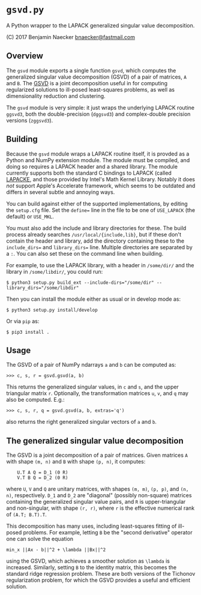 # `gsvd.py`

A Python wrapper to the LAPACK generalized singular value decomposition.

(C) 2017 Benjamin Naecker bnaecker@fastmail.com

## Overview

The `gsvd` module exports a single function `gsvd`, which computes the
generalized singular value decomposition (GSVD) of a pair of matrices,
`A` and `B`. The [GSVD](https://en.wikipedia.org/wiki/Generalized_singular_value_decomposition)
is a joint decomposition useful in for computing regularized solutions
to ill-posed least-squares problems, as well as dimensionality reduction
and clustering.

The `gsvd` module is very simple: it just wraps the underlying LAPACK
routine `ggsvd3`, both the double-precision (`dggsvd3`) and complex-double
precision versions (`zggsvd3`).

## Building

Because the `gsvd` module wraps a LAPACK routine itself, it is provded
as a Python and NumPy extension module. The module must be compiled,
and doing so requires a LAPACK header and a shared library. The module
currently supports both the standard C bindings to LAPACK (called 
[LAPACKE](http://www.netlib.org/lapack/lapacke.html),
and those provided by Intel's Math Kernel Library. Notably it does *not*
support Apple's Accelerate framework, which seems to be outdated and
differs in several subtle and annoying ways.

You can build against either of the supported implementations, by editing 
the `setup.cfg` file. Set the `define=` line in the file to be one of 
`USE_LAPACK` (the default) or `USE_MKL`.

You must also add the include and library directories for these. The
build process already searches `/usr/local/{include,lib}`, but if these
don't contain the header and library, add the directory containing these
to the `include_dirs=` and `library_dirs=` line. Multiple directories are
separated by a `:`. You can also set these on the command line when building.

For example, to use the LAPACK library, with a header in `/some/dir/`
and the library in `/some/libdir/`, you could run:

	$ python3 setup.py build_ext --include-dirs="/some/dir" --library_dirs="/some/libdir"

Then you can install the module either as usual or in develop mode as:

 	$ python3 setup.py install/develop

Or via `pip` as:

	$ pip3 install .

## Usage

The GSVD of a pair of NumPy ndarrays `a` and `b` can be computed as:

	>>> c, s, r = gsvd.gsvd(a, b)

This returns the generalized singular values, in `c` and `s`, and the
upper triangular matrix `r`. Optionally, the transformation matrices
`u`, `v`, and `q` may also be computed. E.g.:

	>>> c, s, r, q = gsvd.gsvd(a, b, extras='q')

also returns the right generalized singular vectors of `a` and `b`.

## The generalized singular value decomposition

The GSVD is a joint decomposition of a pair of matrices. Given matrices
`A` with shape `(m, n)` and `B` with shape `(p, n)`, it computes:

        U.T A Q = D_1 (0 R)
        V.T B Q = D_2 (0 R)

where `U`, `V` and `Q` are unitary matrices, with shapes `(m, m)`, `(p, p)`,
and `(n, n)`, respectively. `D_1` and `D_2` are "diagonal" (possibly non-square) 
matrices containing the generalized singular value pairs, and `R` is 
upper-triangular and non-singular, with shape `(r, r)`, where `r` is the
effective numerical rank of `(A.T; B.T).T`.

This decomposition has many uses, including least-squares fitting of ill-posed
problems. For example, letting `B` be the "second derivative" operator one can
solve the equation

	min_x ||Ax - b||^2 + \lambda ||Bx||^2

using the GSVD, which achieves a smoother solution as `\lambda` is increased.
Similarly, setting `B` to the identity matrix, this becomes the standard
ridge regression problem. These are both versions of the Tichonov regularization
problem, for which the GSVD provides a useful and efficient solution.
